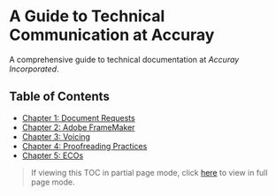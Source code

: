 # A Guide to Technical Communication at Accuray
A comprehensive guide to technical documentation at *Accuray Incorporated*.

## Table of Contents

* [Chapter 1: Document Requests](https://github.com/taddieken95/Accuray_Tech_Comm_Guide/blob/master/Chapter%201:%20Doc%20Requests/READme.md)
* [Chapter 2: Adobe FrameMaker](https://github.com/taddieken95/Accuray_Tech_Comm_Guide/blob/master/Chapter%202:%20Adobe%20FrameMaker/READme.md)
* [Chapter 3: Voicing](https://github.com/taddieken95/Accuray_Tech_Comm_Guide/blob/master/Chapter%203:%20Voicing/READme.md)
* [Chapter 4: Proofreading Practices](https://github.com/taddieken95/Accuray_Tech_Comm_Guide/blob/master/Chapter%204:%20Proofreading/READme.md)
* [Chapter 5: ECOs](https://github.com/taddieken95/Accuray_Tech_Comm_Guide/tree/master/Chapter%205:%20ECOs)

> If viewing this TOC in partial page mode, click [here](https://github.com/taddieken95/Accuray_Tech_Comm_Guide/blob/master/README.md) to view in full page mode.
